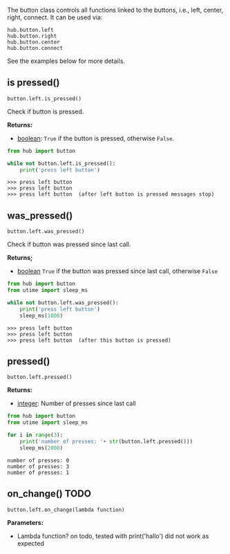 The button class controls all functions linked to the buttons, i.e., left, center, right, connect. It can be used via:

```
hub.button.left 
hub.button.right
hub.button.center
hub.button.connect
```
See the examples below for more details.

## is pressed()

`button.left.is_pressed()`

Check if button is pressed.

__Returns:__

*  [boolean](data_types.md#bool): `True` if the button is pressed, otherwise `False`. 

``` python
from hub import button

while not button.left.is_pressed():
    print('press left button')
```

```
>>> press left button
>>> press left button
>>> press left button  (after left button is pressed messages stop)
```

## was_pressed()

`button.left.was_pressed()`

Check if button was pressed since last call.

__Returns;__

*  [boolean](data_types.md#bool) `True` if the button was pressed since last call, otherwise `False`

``` python
from hub import button
from utime import sleep_ms

while not button.left.was_pressed():
    print('press left button')
    sleep_ms(1000)
```

```
>>> press left button
>>> press left button
>>> press left button  (after this button is pressed)
```


## pressed()

`button.left.pressed()`

__Returns:__

* [integer](data_types.md#int): Number of presses since last call

``` python
from hub import button
from utime import sleep_ms

for i in range(3):
    print('number of presses: '+ str(button.left.pressed()))
    sleep_ms(2000)
```

```
number of presses: 0
number of presses: 3
number of presses: 1
```

## on_change() TODO

`button.left.on_change(lambda function)`

__Parameters:__

*  Lambda function? on todo, tested with print('hallo') did not work as expected




